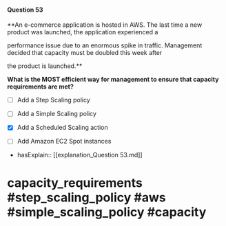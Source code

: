 #### Question  53

**An e-commerce application is hosted in AWS. The last time a new product was launched, the application experienced a

performance issue due to an enormous spike in traffic. Management decided that capacity must be doubled this week after

the product is launched.**

**What is the MOST efficient way for management to ensure that capacity requirements are met?**

- [ ] Add a Step Scaling policy

- [ ] Add a Simple Scaling policy

- [x] Add a Scheduled Scaling action

- [ ] Add Amazon EC2 Spot instances

- hasExplain:: [[explanation_Question  53.md]]

# capacity_requirements #step_scaling_policy #aws #simple_scaling_policy #capacity
